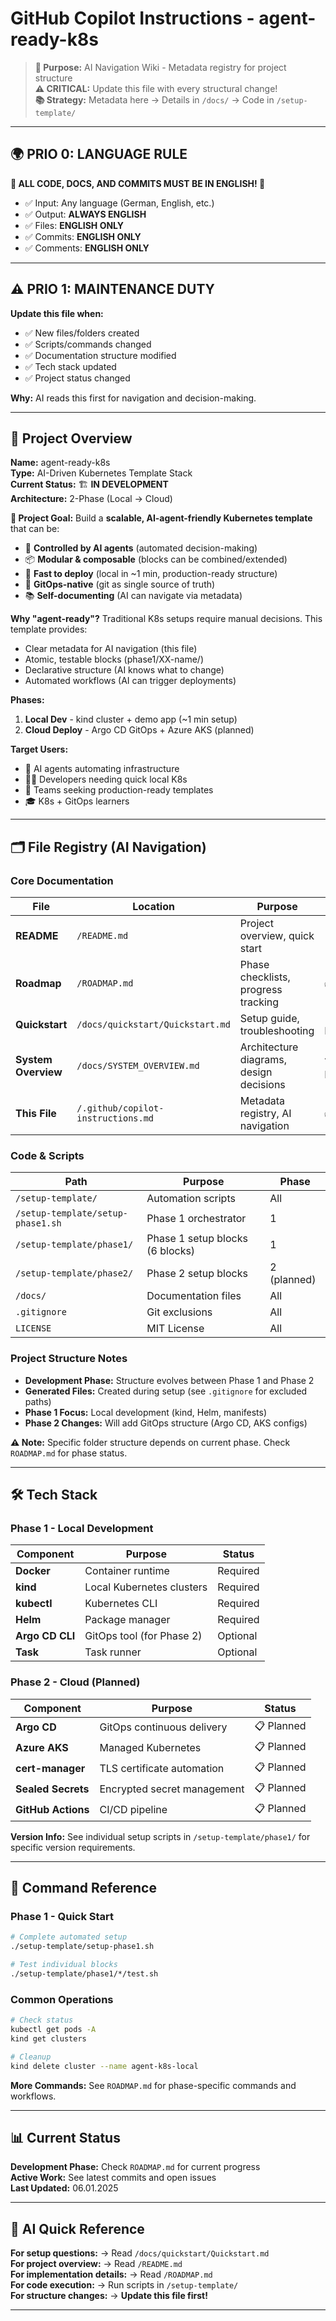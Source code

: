 # GitHub Copilot Instructions - agent-ready-k8s

> **🎯 Purpose:** AI Navigation Wiki - Metadata registry for project structure  
> **⚠️ CRITICAL:** Update this file with every structural change!  
> **📚 Strategy:** Metadata here → Details in `/docs/` → Code in `/setup-template/`

---

## 🌍 PRIO 0: LANGUAGE RULE

**🚨 ALL CODE, DOCS, AND COMMITS MUST BE IN ENGLISH! 🚨**

- ✅ Input: Any language (German, English, etc.)
- ✅ Output: **ALWAYS ENGLISH**
- ✅ Files: **ENGLISH ONLY**
- ✅ Commits: **ENGLISH ONLY**
- ✅ Comments: **ENGLISH ONLY**

---

## ⚠️ PRIO 1: MAINTENANCE DUTY

**Update this file when:**
- ✅ New files/folders created
- ✅ Scripts/commands changed
- ✅ Documentation structure modified
- ✅ Tech stack updated
- ✅ Project status changed

**Why:** AI reads this first for navigation and decision-making.

---

## 📖 Project Overview

**Name:** agent-ready-k8s  
**Type:** AI-Driven Kubernetes Template Stack  
**Current Status:** 🏗️ **IN DEVELOPMENT**  
**Architecture:** 2-Phase (Local → Cloud)

**🎯 Project Goal:**
Build a **scalable, AI-agent-friendly Kubernetes template** that can be:
- 🤖 **Controlled by AI agents** (automated decision-making)
- 📦 **Modular & composable** (blocks can be combined/extended)
- 🚀 **Fast to deploy** (local in ~1 min, production-ready structure)
- 🔄 **GitOps-native** (git as single source of truth)
- 📚 **Self-documenting** (AI can navigate via metadata)

**Why "agent-ready"?**
Traditional K8s setups require manual decisions. This template provides:
- Clear metadata for AI navigation (this file)
- Atomic, testable blocks (phase1/XX-name/)
- Declarative structure (AI knows what to change)
- Automated workflows (AI can trigger deployments)

**Phases:**
1. **Local Dev** - kind cluster + demo app (~1 min setup)
2. **Cloud Deploy** - Argo CD GitOps + Azure AKS (planned)

**Target Users:**
- 🤖 AI agents automating infrastructure
- 👨‍💻 Developers needing quick local K8s
- 🏢 Teams seeking production-ready templates
- 🎓 K8s + GitOps learners

---

## 🗂️ File Registry (AI Navigation)

### **Core Documentation**

| File | Location | Purpose | Status |
|------|----------|---------|--------|
| **README** | `/README.md` | Project overview, quick start | 📝 Core |
| **Roadmap** | `/ROADMAP.md` | Phase checklists, progress tracking | ✅ Active |
| **Quickstart** | `/docs/quickstart/Quickstart.md` | Setup guide, troubleshooting | 🔄 In Progress |
| **System Overview** | `/docs/SYSTEM_OVERVIEW.md` | Architecture diagrams, design decisions | 📋 Planned |
| **This File** | `/.github/copilot-instructions.md` | Metadata registry, AI navigation | ✅ Active |

### **Code & Scripts**

| Path | Purpose | Phase |
|------|---------|-------|
| `/setup-template/` | Automation scripts | All |
| `/setup-template/setup-phase1.sh` | Phase 1 orchestrator | 1 |
| `/setup-template/phase1/` | Phase 1 setup blocks (6 blocks) | 1 |
| `/setup-template/phase2/` | Phase 2 setup blocks | 2 (planned) |
| `/docs/` | Documentation files | All |
| `.gitignore` | Git exclusions | All |
| `LICENSE` | MIT License | All |

### **Project Structure Notes**

- **Development Phase:** Structure evolves between Phase 1 and Phase 2
- **Generated Files:** Created during setup (see `.gitignore` for excluded paths)
- **Phase 1 Focus:** Local development (kind, Helm, manifests)
- **Phase 2 Changes:** Will add GitOps structure (Argo CD, AKS configs)

**⚠️ Note:** Specific folder structure depends on current phase. Check `ROADMAP.md` for phase status.

---

## 🛠️ Tech Stack

### **Phase 1 - Local Development**
| Component | Purpose | Status |
|-----------|---------|--------|
| **Docker** | Container runtime | Required |
| **kind** | Local Kubernetes clusters | Required |
| **kubectl** | Kubernetes CLI | Required |
| **Helm** | Package manager | Required |
| **Argo CD CLI** | GitOps tool (for Phase 2) | Optional |
| **Task** | Task runner | Optional |

### **Phase 2 - Cloud (Planned)**
| Component | Purpose | Status |
|-----------|---------|--------|
| **Argo CD** | GitOps continuous delivery | 📋 Planned |
| **Azure AKS** | Managed Kubernetes | 📋 Planned |
| **cert-manager** | TLS certificate automation | 📋 Planned |
| **Sealed Secrets** | Encrypted secret management | 📋 Planned |
| **GitHub Actions** | CI/CD pipeline | 📋 Planned |

**Version Info:** See individual setup scripts in `/setup-template/phase1/` for specific version requirements.

---

## 🚀 Command Reference

### **Phase 1 - Quick Start**
```bash
# Complete automated setup
./setup-template/setup-phase1.sh

# Test individual blocks
./setup-template/phase1/*/test.sh
```

### **Common Operations**
```bash
# Check status
kubectl get pods -A
kind get clusters

# Cleanup
kind delete cluster --name agent-k8s-local
```

**More Commands:** See `ROADMAP.md` for phase-specific commands and workflows.

---

## 📊 Current Status

**Development Phase:** Check `ROADMAP.md` for current progress  
**Active Work:** See latest commits and open issues  
**Last Updated:** 06.01.2025

---

## 🎯 AI Quick Reference

**For setup questions:** → Read `/docs/quickstart/Quickstart.md`  
**For project overview:** → Read `/README.md`  
**For implementation details:** → Read `/ROADMAP.md`  
**For code execution:** → Run scripts in `/setup-template/`  
**For structure changes:** → **Update this file first!**

---